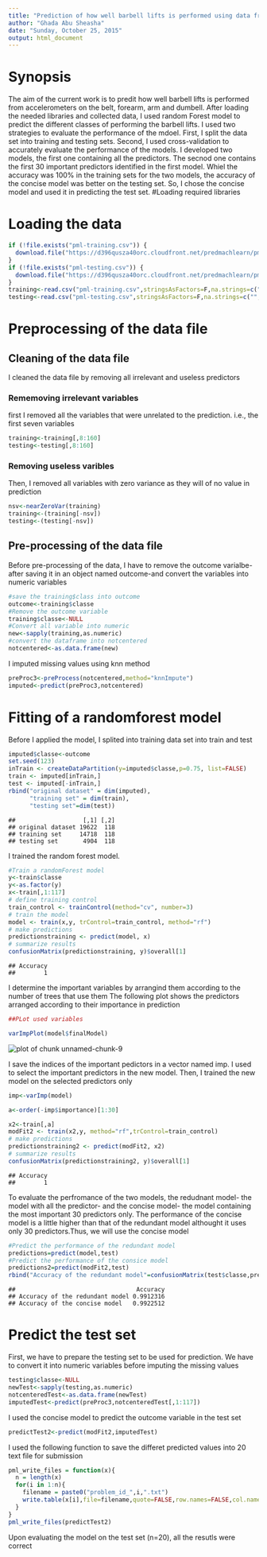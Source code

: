 ```yaml
---
title: "Prediction of how well barbell lifts is performed using data from accelerometers on the belt, forearm, arm, and dumbell"
author: "Ghada Abu Sheasha"
date: "Sunday, October 25, 2015"
output: html_document
---
```



# Synopsis

The aim of the current work is to predit how well barbell lifts is performed from accelerometers on the belt, forearm, arm and dumbell.
After loading the needed libraries and collected data, I used random Forest model to predict the different classes of performing the barbell lifts. I used two strategies to evaluate the performance of the mdoel. First, I split the data set into training and testing sets. Second, I used cross-validation to accurately evaluate the performance of the models.
I developed two models, the first one containing all the predictors. The secnod one contains the first 30 important predictors identified in the first model. 
Whiel the accuracy was 100% in the training sets for the two models, the accuracy of the concise model was better on the testing set. So, I chose the concise model and used it in predicting the test set.
#Loading required libraries

# Loading the data

```r
if (!file.exists("pml-training.csv")) {
  download.file("https://d396qusza40orc.cloudfront.net/predmachlearn/pml-training.csv",method = "auto",destfile = "pml-training.csv")
}
if (!file.exists("pml-testing.csv")) {
  download.file("https://d396qusza40orc.cloudfront.net/predmachlearn/pml-testing.csv",method = "auto",destfile = "pml-testing.csv")
}
training<-read.csv("pml-training.csv",stringsAsFactors=F,na.strings=c("","#DIV/0!","NA"))
testing<-read.csv("pml-testing.csv",stringsAsFactors=F,na.strings=c("","#DIV/0!","NA"))
```

# Preprocessing of the data file

## Cleaning of the data file
I cleaned the data file by removing all irrelevant and useless predictors
### Rememoving irrelevant variables
first I removed all the variables that were unrelated to the prediction. i.e., the first seven variables

```r
training<-training[,8:160]
testing<-testing[,8:160]
```


### Removing useless varibles
Then, I removed all variables with zero variance as they will of no value in prediction

```r
nsv<-nearZeroVar(training)
training<-(training[-nsv])
testing<-(testing[-nsv])
```
## Pre-processing of the data file
Before pre-processing of the data, I have to remove the outcome varialbe-after saving it in an object named outcome-and convert the variables into numeric variables

```r
#save the training$class into outcome 
outcome<-training$classe
#Remove the outcome variable
training$classe<-NULL
#Convert all variable into numeric
new<-sapply(training,as.numeric)
#convert the dataframe into notcentered
notcentered<-as.data.frame(new)
```
I imputed missing values using knn method

```r
preProc3<-preProcess(notcentered,method="knnImpute")
imputed<-predict(preProc3,notcentered)
```
# Fitting of a randomforest model
Before I applied the model, I splited  into training data set into train and test

```r
imputed$classe<-outcome
set.seed(123)
inTrain <- createDataPartition(y=imputed$classe,p=0.75, list=FALSE)
train <- imputed[inTrain,]
test <- imputed[-inTrain,]
rbind("original dataset" = dim(imputed),
      "training set" = dim(train),
      "testing set"=dim(test))
```

```
##                   [,1] [,2]
## original dataset 19622  118
## training set     14718  118
## testing set       4904  118
```


I trained the random forest model.

```r
#Train a randomForest model
y<-train$classe
y<-as.factor(y)
x<-train[,1:117]
# define training control
train_control <- trainControl(method="cv", number=3)
# train the model 
model <- train(x,y, trControl=train_control, method="rf")
# make predictions
predictionstraining <- predict(model, x)
# summarize results
confusionMatrix(predictionstraining, y)$overall[1]
```

```
## Accuracy 
##        1
```
I determine the important variables by arrangind them according to the number of trees that use them
The following plot shows the predictors arranged according to their importance in prediction

```r
##PLot used variables

varImpPlot(model$finalModel)
```

![plot of chunk unnamed-chunk-9](figure/unnamed-chunk-9-1.png) 

I save the indices of the important pedictors in a vector named imp. I used to select the important predictors in the new model. Then, I trained the new model on the selected predictors only

```r
imp<-varImp(model)

a<-order(-imp$importance)[1:30]

x2<-train[,a]
modFit2 <- train(x2,y, method="rf",trControl=train_control)
# make predictions
predictionstraining2 <- predict(modFit2, x2)
# summarize results
confusionMatrix(predictionstraining2, y)$overall[1]
```

```
## Accuracy 
##        1
```
To evaluate the perfromance of the two models, the redudnant model- the model with all the predictor- and the concise model- the model containing the most important 30 predictors only. The performance of the concise model is a little higher than that of the redundant model althought it uses only 30 predictors.Thus, we will use the concise model

```r
#Predict the performance of the redundant model
predictions=predict(model,test)
#Predict the performance of the consice model
predictions2=predict(modFit2,test)
rbind("Accuracy of the redundant model"=confusionMatrix(test$classe,predictions)$overall[1], "Accuracy of the concise model"=confusionMatrix(test$classe,predictions2)$overall[1])
```

```
##                                  Accuracy
## Accuracy of the redundant model 0.9912316
## Accuracy of the concise model   0.9922512
```

# Predict the test set
First, we have to prepare the testing set to be used for prediction. We have to convert it into numeric variables before imputing the missing values


```r
testing$classe<-NULL
newTest<-sapply(testing,as.numeric)
notcenteredTest<-as.data.frame(newTest)
imputedTest<-predict(preProc3,notcenteredTest[,1:117])
```
I used the concise model to predict the outcome variable in the test set


```r
predictTest2<-predict(modFit2,imputedTest)
```

I used the following function to save the differet predicted values into 20 text file for submission

```r
pml_write_files = function(x){
  n = length(x)
  for(i in 1:n){
    filename = paste0("problem_id_",i,".txt")
    write.table(x[i],file=filename,quote=FALSE,row.names=FALSE,col.names=FALSE)
  }
}
pml_write_files(predictTest2)
```

Upon evaluating the model on the test set (n=20), all the resutls were correct
